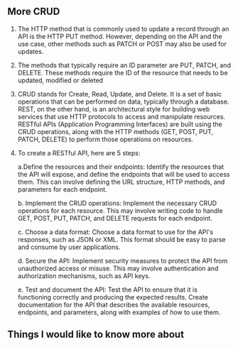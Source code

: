 ## More CRUD

1. The HTTP method that is commonly used to update a record through an API is the HTTP PUT method. However, depending on the API and the use case, other methods such as PATCH or POST may also be used for updates.

2. The methods that typically require an ID parameter are PUT, PATCH, and DELETE. These methods require the ID of the resource that needs to be updated, modified or deleted

3. CRUD stands for Create, Read, Update, and Delete. It is a set of basic operations that can be performed on data, typically through a database. REST, on the other hand, is an architectural style for building web services that use HTTP protocols to access and manipulate resources. RESTful APIs (Application Programming Interfaces) are built using the CRUD operations, along with the HTTP methods (GET, POST, PUT, PATCH, DELETE) to perform those operations on resources.

4. To create a RESTful API, here are 5 steps:

   a.Define the resources and their endpoints: Identify the resources that the API will expose, and define the endpoints that will be used to access them. This can involve defining the URL structure, HTTP methods, and parameters for each endpoint.

   b. Implement the CRUD operations: Implement the necessary CRUD operations for each resource. This may involve writing code to handle GET, POST, PUT, PATCH, and DELETE requests for each endpoint.

   c. Choose a data format: Choose a data format to use for the API's responses, such as JSON or XML. This format should be easy to parse and consume by user applications.

   d. Secure the API: Implement security measures to protect the API from unauthorized access or misuse. This may involve authentication and authorization mechanisms, such as API keys.

   e. Test and document the API: Test the API to ensure that it is functioning correctly and producing the expected results. Create documentation for the API that describes the available resources, endpoints, and parameters, along with examples of how to use them.

## Things I would like to know more about